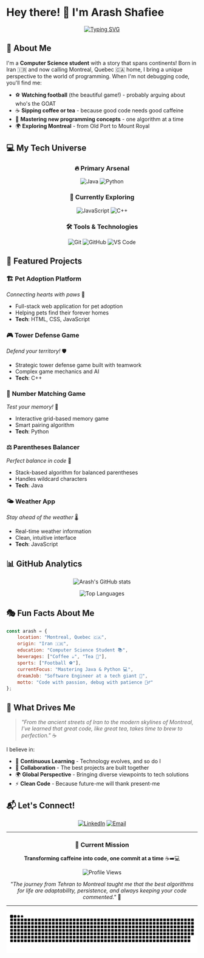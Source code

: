 # Hey there! 👋 I'm Arash Shafiee

<div align="center">
  
[![Typing SVG](https://readme-typing-svg.herokuapp.com?font=Fira+Code&pause=1000&color=2F81F7&center=true&vCenter=true&width=435&lines=%F0%9F%87%AE%F0%9F%87%B7+From+Iran+to+%F0%9F%87%A8%F0%9F%87%A6+Montreal;Computer+Science+Student;Java+%26+Python+Enthusiast;Football+Lover+%E2%9A%BD;Coffee+%26+Tea+Connoisseur+%E2%98%95)](https://git.io/typing-svg)

</div>

## 🚀 About Me

I'm a **Computer Science student** with a story that spans continents! Born in Iran 🇮🇷 and now calling Montreal, Quebec 🇨🇦 home, I bring a unique perspective to the world of programming. When I'm not debugging code, you'll find me:

- ⚽ **Watching football** (the beautiful game!) - probably arguing about who's the GOAT
- ☕ **Sipping coffee or tea** - because good code needs good caffeine
- 🧠 **Mastering new programming concepts** - one algorithm at a time
- 🌍 **Exploring Montreal** - from Old Port to Mount Royal

## 💻 My Tech Universe

<div align="center">

### 🔥 Primary Arsenal
![Java](https://img.shields.io/badge/Java-ED8B00?style=for-the-badge&logo=openjdk&logoColor=white)
![Python](https://img.shields.io/badge/Python-3776AB?style=for-the-badge&logo=python&logoColor=white)

### 🌱 Currently Exploring
![JavaScript](https://img.shields.io/badge/JavaScript-F7DF1E?style=for-the-badge&logo=javascript&logoColor=black)
![C++](https://img.shields.io/badge/C%2B%2B-00599C?style=for-the-badge&logo=c%2B%2B&logoColor=white)

### 🛠️ Tools & Technologies
![Git](https://img.shields.io/badge/Git-F05032?style=for-the-badge&logo=git&logoColor=white)
![GitHub](https://img.shields.io/badge/GitHub-100000?style=for-the-badge&logo=github&logoColor=white)
![VS Code](https://img.shields.io/badge/VS_Code-0078D4?style=for-the-badge&logo=visual%20studio%20code&logoColor=white)

</div>

## 🎯 Featured Projects

### 🏗️ **Pet Adoption Platform** 
*Connecting hearts with paws* 🐾
- Full-stack web application for pet adoption
- Helping pets find their forever homes
- **Tech**: HTML, CSS, JavaScript

### 🎮 **Tower Defense Game**
*Defend your territory!* 🛡️
- Strategic tower defense game built with teamwork
- Complex game mechanics and AI
- **Tech**: C++

### 🧮 **Number Matching Game**
*Test your memory!* 🧠
- Interactive grid-based memory game
- Smart pairing algorithm
- **Tech**: Python

### ⚖️ **Parentheses Balancer**
*Perfect balance in code* 📝
- Stack-based algorithm for balanced parentheses
- Handles wildcard characters
- **Tech**: Java

### 🌤️ **Weather App**
*Stay ahead of the weather* 🌡️
- Real-time weather information
- Clean, intuitive interface
- **Tech**: JavaScript

## 📊 GitHub Analytics

<div align="center">
  
![Arash's GitHub stats](https://github-readme-stats.vercel.app/api?username=Arashcito&show_icons=true&theme=tokyonight&count_private=true)

![Top Languages](https://github-readme-stats.vercel.app/api/top-langs/?username=Arashcito&layout=compact&theme=tokyonight)

</div>

## 🎭 Fun Facts About Me

```javascript
const arash = {
    location: "Montreal, Quebec 🇨🇦",
    origin: "Iran 🇮🇷",
    education: "Computer Science Student 📚",
    beverages: ["Coffee ☕", "Tea 🍵"],
    sports: ["Football ⚽"],
    currentFocus: "Mastering Java & Python 💻",
    dreamJob: "Software Engineer at a tech giant 🚀",
    motto: "Code with passion, debug with patience 🧘‍♂️"
};
```

## 🌟 What Drives Me

> *"From the ancient streets of Iran to the modern skylines of Montreal, I've learned that great code, like great tea, takes time to brew to perfection."* ☕

I believe in:
- 🚀 **Continuous Learning** - Technology evolves, and so do I
- 🤝 **Collaboration** - The best projects are built together
- 🌍 **Global Perspective** - Bringing diverse viewpoints to tech solutions
- ⚡ **Clean Code** - Because future-me will thank present-me

## 📬 Let's Connect!

<div align="center">

[![LinkedIn](https://img.shields.io/badge/LinkedIn-0077B5?style=for-the-badge&logo=linkedin&logoColor=white)](https://www.linkedin.com/in/arash-shafiee-055bb0294)
[![Email](https://img.shields.io/badge/Email-D14836?style=for-the-badge&logo=gmail&logoColor=white)](mailto:arashshafiee8282@gmail.com)

</div>

---

<div align="center">

### 🎯 Current Mission
**Transforming caffeine into code, one commit at a time** ☕➡️💻

![Profile Views](https://komarev.com/ghpvc/?username=Arashcito&color=blueviolet&style=flat-square&label=Profile+Views)

*"The journey from Tehran to Montreal taught me that the best algorithms for life are adaptability, persistence, and always keeping your code commented."* 🚀

</div>

---

<div align="center">
  <img src="https://raw.githubusercontent.com/platane/platane/output/github-contribution-grid-snake-dark.svg" alt="GitHub Contribution Grid Snake Animation" />
</div>

